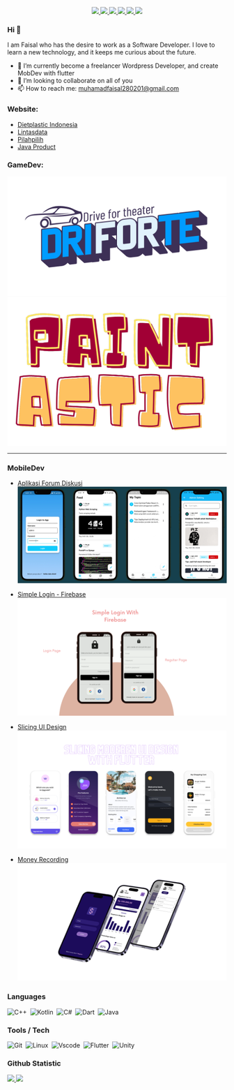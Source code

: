 <p align="center">
	<a href="https://www.linkedin.com/in/muhamad-faisal-0b1687232/">
		<img src="https://img.shields.io/badge/LinkedIn-0077B5?style=for-the-badge&logo=linkedin&logoColor=white" />
	</a>
  <a href="https://github.com/Icankkkk/">
		<img src="https://img.shields.io/badge/GitHub-330F63?style=for-the-badge&logo=GitHub&logoColor=white" />
	</a>
	<a href="mailto:muhamadfaisal280201@gmail.com">
		<img src="https://img.shields.io/badge/Gmail-D14836?style=for-the-badge&logo=gmail&logoColor=white" />
	</a>
	<a href="https://www.instagram.com/salmhmad_/">
		<img src="https://img.shields.io/badge/Instagram-ED1965.svg?&style=for-the-badge&logo=Instagram&logoColor=white" />
	</a>
  <a href="https://www.sololearn.com/profile/16554162">
		<img src="https://img.shields.io/badge/Sololearn-00BCB4?style=for-the-badge&logo=Sololearn&logoColor=white" />
	</a>
	<a href="https://leetcode.com/Icankkkk/">
		<img src="https://img.shields.io/badge/-LeetCode-FFA116?style=for-the-badge&logo=LeetCode&logoColor=black" />
	</a>
</p>

### Hi 👋

I am Faisal who has the desire to work as a Software Developer. I love to learn a new technology, and it keeps me curious about the future.

- 🌱 I’m currently become a freelancer Wordpress Developer, and create MobDev with flutter
- 👯 I’m looking to collaborate on all of you
- 📫 How to reach me: muhamadfaisal280201@gmail.com

### Website:
<ul>
	<li><a href="https://plasticdiet.id/">Dietplastic Indonesia </a></li>
	<li><a href="https://lintasdata.id/">Lintasdata</a></li>
	<li><a href=https://pilahpilih.id/>Pilahpilih</a></li>
	<li><a href=https://javaproduct.com/>Java Product</a></li>
</ul>

### GameDev:

<p align="center">
	<a href="https://github.com/Icankkkk/Driforte.git">
		<img src="source/Driforte.png" alt="Driforte Game" >
	</a>
	<a href="https://github.com/Icankkkk/Paint-Astic.git">
		<img src="source/PaintAstic.png" alt="Paint-Astic Game" width="800">
	</a>
</p>

<hr></hr>

### MobileDev
- [Aplikasi Forum Diskusi](https://github.com/Icankkkk/skripsi.git)
  ![Simple Login](source/ss.png)
  
- [Simple Login - Firebase](https://github.com/Icankkkk/flutter_simple_login.git)
  ![Simple Login](source/simpleLogin.png)

- [Slicing UI Design](https://github.com/Icankkkk/flutter_sevendays.git)
  ![Slicing UI Design](source/slicing_ui.png)

- [Money Recording](https://github.com/Icankkkk/pencatatan_keuangan.git)
  ![Money Recording](source/money_recording.png)

### Languages
![C++](https://img.shields.io/badge/-C++-05122A?style=flat&logo=C%2B%2B&logoColor=00599C)&nbsp;
![Kotlin](https://img.shields.io/badge/-Kotlin-05122A?style=flat&logo=Kotlin)&nbsp;
![C#](https://img.shields.io/badge/-csharp-05122A?style=flat&logo=csharp&logoColor=239120)&nbsp;
![Dart](https://img.shields.io/badge/-Dart-05122A?style=flat&logo=dart&logoColor=199ED9)&nbsp;
![Java](https://img.shields.io/badge/-java-05122A?style=flat&logo=java&logoColor=199ED9)&nbsp;

### Tools / Tech
![Git](https://img.shields.io/badge/-Git-05122A?style=flat&logo=git)&nbsp;
![Linux](https://img.shields.io/badge/-Linux-05122A?style=flat&logo=linux)&nbsp;
![Vscode](https://img.shields.io/badge/-Vscode-05122A?style=flat&logo=visualstudiocode&logoColor=007ACC)&nbsp;
![Flutter](https://img.shields.io/badge/-Flutter-05122A?style=flat&logo=flutter&logoColor=007ACC)&nbsp;
![Unity](https://img.shields.io/badge/-Unity-05122A?style=flat&logo=unity&logoColor=FFFFFF)&nbsp;
  
    
### Github Statistic
<p align="left">
    <a href="https://github.com/Icankkkk">
      <img height="180em" src="https://github-readme-stats-eight-theta.vercel.app/api?username=Icankkkk&show_icons=true&theme=algolia&include_all_commits=true&count_private=true"/>
      <img height="180em" src="https://github-readme-stats-eight-theta.vercel.app/api/top-langs/?username=Icankkkk&layout=compact&langs_count=8&theme=algolia"/>
    </a>
</p>


